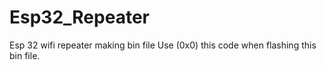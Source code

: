# Esp32_Repeater
Esp 32 wifi repeater making bin file
Use (0x0) this code when flashing this bin file.
